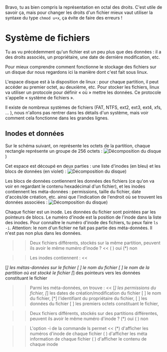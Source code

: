 Bravo, tu as bien compris la représentation en octal des droits.
C'est utile de savoir ça, mais pour changer les droits d'un fichier mieux vaut utiliser la syntaxe du type `chmod u+x`, ça évite de faire des erreurs !


# Système de fichiers

Tu as vu précédemment qu'un fichier est un peu plus que des données : il a des droits associés, un propriétaire, une date de dernière modification, etc.

Pour mieux comprendre comment fonctionne le stockage des fichiers sur un disque dur nous regardons ici la manière dont c'est fait sous linux.

L'espace disque est à la disposition de linux : pour chaque partition, il peut accéder au premier octet, au deuxième, etc. Pour stocker les fichiers, linux va utiliser un protocole pour définir « où » mettre les données. Ce protocole s'appelle « système de fichiers ».

Il existe de nombreux systèmes de fichiers (FAT, NTFS, ext2, ext3, ext4, xfs, ... ), nous n'allons pas rentrer dans les détails d'un système, mais voir comment cela fonctionne dans les grandes lignes.

## Inodes et données

Sur le schéma suivant, on représente les octets de la partition, chaque rectangle représente un groupe de 256 octets :
![Décomposition du disque](./assets/disque.png))

Cet espace est découpé en deux parties : une liste d'inodes (en bleu) et les blocs de données (en violet) :
![Décomposition du disque](./assets/disque-separe.png))

Les blocs de données contiennent les données des fichiers (ce qu'on va voir en regardant le contenu hexadécimal d'un fichier), et les inodes contiennent les méta-données : permissions, taille du fichier, date d'accès/de création, etc. ainsi que l'indication de l'endroit où se trouvent les données associées :
![Décomposition du disque](./assets/disque-inodes.png))

Chaque fichier est un inode. Les données du fichier sont pointées par les pointeurs de blocs. Le numéro d'inode est la position de l'inode dans la liste des inodes. Pour connaître le numéro d'inode des fichiers, tu peux faire `ls -i`. Attention: le nom d'un fichier ne fait pas partie des méta-données. Il n'est pas non plus dans les données.



>> Deux fichiers différents, stockés sur la même partition, peuvent ils avoir le même numéro d'inode ? <<
( ) oui
(*) non

>> Les inodes contiennent : <<

[*] les métas-données sur le fichier
[ ] le nom du fichier
[ ] le nom de la partition où est stocké le fichier
[*] des pointeurs vers les données constituant le fichier

>> Parmi les méta-données, on trouve : <<
[*] les permissions du fichier,
[*] les dates de création/modification du fichier
[ ] le nom du fichier,
[*] l'identifiant du propriétaire du fichier,
[ ] les données du fichier
[ ] les premiers octets constituant le fichier,

>> Deux fichiers différents, stockés sur des partitions différentes, peuvent ils avoir le même numéro d'inode ?
(*) oui
( ) non

>> L'option -i de la commande ls permet <<
(*) d'afficher les numéros d'inode de chaque fichier
( ) d'afficher les méta information de chaque fichier
( ) d'afficher le contenu de chaque inode
